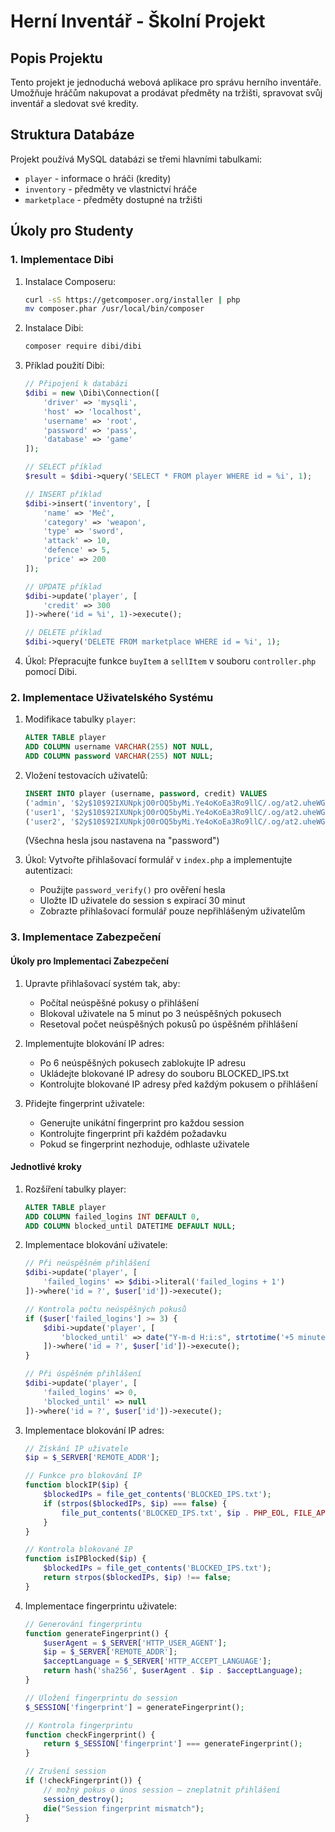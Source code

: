 # Herní Inventář - Školní Projekt

## Popis Projektu
Tento projekt je jednoduchá webová aplikace pro správu herního inventáře. Umožňuje hráčům nakupovat a prodávat předměty na tržišti, spravovat svůj inventář a sledovat své kredity.

## Struktura Databáze
Projekt používá MySQL databázi se třemi hlavními tabulkami:
- `player` - informace o hráči (kredity)
- `inventory` - předměty ve vlastnictví hráče
- `marketplace` - předměty dostupné na tržišti

## Úkoly pro Studenty

### 1. Implementace Dibi
1. Instalace Composeru:
   ```bash
   curl -sS https://getcomposer.org/installer | php
   mv composer.phar /usr/local/bin/composer
   ```

2. Instalace Dibi:
   ```bash
   composer require dibi/dibi
   ```

3. Příklad použití Dibi:
   ```php
   // Připojení k databázi
   $dibi = new \Dibi\Connection([
       'driver' => 'mysqli',
       'host' => 'localhost',
       'username' => 'root',
       'password' => 'pass',
       'database' => 'game'
   ]);

   // SELECT příklad
   $result = $dibi->query('SELECT * FROM player WHERE id = %i', 1);

   // INSERT příklad
   $dibi->insert('inventory', [
       'name' => 'Meč',
       'category' => 'weapon',
       'type' => 'sword',
       'attack' => 10,
       'defence' => 5,
       'price' => 200
   ]);

   // UPDATE příklad
   $dibi->update('player', [
       'credit' => 300
   ])->where('id = %i', 1)->execute();

   // DELETE příklad
   $dibi->query('DELETE FROM marketplace WHERE id = %i', 1);
   ```

4. Úkol: Přepracujte funkce `buyItem` a `sellItem` v souboru `controller.php` pomocí Dibi.

### 2. Implementace Uživatelského Systému
1. Modifikace tabulky `player`:
   ```sql
   ALTER TABLE player
   ADD COLUMN username VARCHAR(255) NOT NULL,
   ADD COLUMN password VARCHAR(255) NOT NULL;
   ```

2. Vložení testovacích uživatelů:
   ```sql
   INSERT INTO player (username, password, credit) VALUES
   ('admin', '$2y$10$92IXUNpkjO0rOQ5byMi.Ye4oKoEa3Ro9llC/.og/at2.uheWG/igi', 500),
   ('user1', '$2y$10$92IXUNpkjO0rOQ5byMi.Ye4oKoEa3Ro9llC/.og/at2.uheWG/igi', 300),
   ('user2', '$2y$10$92IXUNpkjO0rOQ5byMi.Ye4oKoEa3Ro9llC/.og/at2.uheWG/igi', 200);
   ```
   (Všechna hesla jsou nastavena na "password")

3. Úkol: Vytvořte přihlašovací formulář v `index.php` a implementujte autentizaci:
   - Použijte `password_verify()` pro ověření hesla
   - Uložte ID uživatele do session s expirací 30 minut
   - Zobrazte přihlašovací formulář pouze nepřihlášeným uživatelům

### 3. Implementace Zabezpečení

#### Úkoly pro Implementaci Zabezpečení

1. Upravte přihlašovací systém tak, aby:
   - Počítal neúspěšné pokusy o přihlášení
   - Blokoval uživatele na 5 minut po 3 neúspěšných pokusech
   - Resetoval počet neúspěšných pokusů po úspěšném přihlášení

2. Implementujte blokování IP adres:
   - Po 6 neúspěšných pokusech zablokujte IP adresu
   - Ukládejte blokované IP adresy do souboru BLOCKED_IPS.txt
   - Kontrolujte blokované IP adresy před každým pokusem o přihlášení

3. Přidejte fingerprint uživatele:
   - Generujte unikátní fingerprint pro každou session
   - Kontrolujte fingerprint při každém požadavku
   - Pokud se fingerprint nezhoduje, odhlaste uživatele

#### Jednotlivé kroky

1. Rozšíření tabulky player:
   ```sql
   ALTER TABLE player
   ADD COLUMN failed_logins INT DEFAULT 0,
   ADD COLUMN blocked_until DATETIME DEFAULT NULL;
   ```

2. Implementace blokování uživatele:
   ```php
   // Při neúspěšném přihlášení
   $dibi->update('player', [
       'failed_logins' => $dibi->literal('failed_logins + 1')
   ])->where('id = ?', $user['id'])->execute();

   // Kontrola počtu neúspěšných pokusů
   if ($user['failed_logins'] >= 3) {
       $dibi->update('player', [
           'blocked_until' => date("Y-m-d H:i:s", strtotime('+5 minutes'))
       ])->where('id = ?', $user['id'])->execute();
   }

   // Při úspěšném přihlášení
   $dibi->update('player', [
       'failed_logins' => 0,
       'blocked_until' => null
   ])->where('id = ?', $user['id'])->execute();
   ```

3. Implementace blokování IP adres:
   ```php
   // Získání IP uživatele
   $ip = $_SERVER['REMOTE_ADDR'];
   
   // Funkce pro blokování IP
   function blockIP($ip) {
       $blockedIPs = file_get_contents('BLOCKED_IPS.txt');
       if (strpos($blockedIPs, $ip) === false) {
           file_put_contents('BLOCKED_IPS.txt', $ip . PHP_EOL, FILE_APPEND);
       }
   }

   // Kontrola blokované IP
   function isIPBlocked($ip) {
       $blockedIPs = file_get_contents('BLOCKED_IPS.txt');
       return strpos($blockedIPs, $ip) !== false;
   }
   ```

4. Implementace fingerprintu uživatele:
   ```php
   // Generování fingerprintu
   function generateFingerprint() {
       $userAgent = $_SERVER['HTTP_USER_AGENT'];
       $ip = $_SERVER['REMOTE_ADDR'];
       $acceptLanguage = $_SERVER['HTTP_ACCEPT_LANGUAGE'];
       return hash('sha256', $userAgent . $ip . $acceptLanguage);
   }

   // Uložení fingerprintu do session
   $_SESSION['fingerprint'] = generateFingerprint();

   // Kontrola fingerprintu
   function checkFingerprint() {
       return $_SESSION['fingerprint'] === generateFingerprint();
   }
   
   // Zrušení session
   if (!checkFingerprint()) {
       // možný pokus o únos session – zneplatnit přihlášení
       session_destroy();
       die("Session fingerprint mismatch");
   }
   ```



